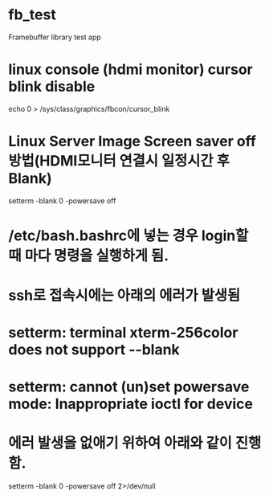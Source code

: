 # fb_test
Framebuffer library test app


# linux console (hdmi monitor) cursor blink disable
echo 0 > /sys/class/graphics/fbcon/cursor_blink

# Linux Server Image Screen saver off 방법(HDMI모니터 연결시 일정시간 후 Blank)
setterm -blank 0 -powersave off

# /etc/bash.bashrc에 넣는 경우 login할 때 마다 명령을 실행하게 됨. 
# ssh로 접속시에는 아래의 에러가 발생됨
# setterm: terminal xterm-256color does not support --blank
# setterm: cannot (un)set powersave mode: Inappropriate ioctl for device

# 에러 발생을 없애기 위하여 아래와 같이 진행함.
setterm -blank 0 -powersave off 2>/dev/null
